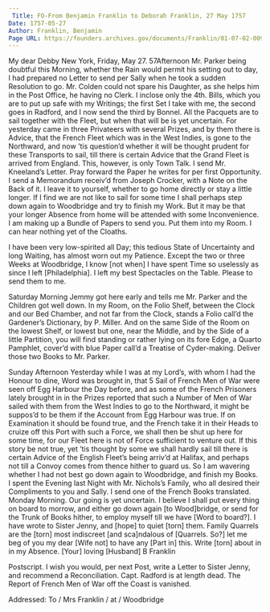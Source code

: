 ```yaml
---
 Title: FO-From Benjamin Franklin to Deborah Franklin, 27 May 1757
Date: 1757-05-27
Author: Franklin, Benjamin
Page URL: https://founders.archives.gov/documents/Franklin/01-07-02-0095
---
```



My dear Debby
New York, Friday, May 27. 57Afternoon
Mr. Parker being doubtful this Morning, whether the Rain would permit his setting out to day, I had prepared no Letter to send per Sally when he took a sudden Resolution to go. Mr. Colden could not spare his Daughter, as she helps him in the Post Office, he having no Clerk.
I inclose only the 4th. Bills, which you are to put up safe with my Writings; the first Set I take with me, the second goes in Radford, and I now send the third by Bonnel.
All the Pacquets are to sail together with the Fleet, but when that will be is yet uncertain. For yesterday came in three Privateers with several Prizes, and by them there is Advice, that the French Fleet which was in the West Indies, is gone to the Northward, and now ’tis question’d whether it will be thought prudent for these Transports to sail, till there is certain Advice that the Grand Fleet is arrived from England. This, however, is only Town Talk.
I send Mr. Kneeland’s Letter. Pray forward the Paper he writes for per first Opportunity.
I send a Memorandum receiv’d from Joseph Crocker, with a Note on the Back of it.
I leave it to yourself, whether to go home directly or stay a little longer. If I find we are not like to sail for some time I shall perhaps step down again to Woodbridge and try to finish my Work. But it may be that your longer Absence from home will be attended with some Inconvenience.
I am making up a Bundle of Papers to send you. Put them into my Room.
I can hear nothing yet of the Cloaths.

I have been very low-spirited all Day; this tedious State of Uncertainty and long Waiting, has almost worn out my Patience. Except the two or three Weeks at Woodbridge, I know [not when] I have spent Time so uselessly as since I left [Philadelphia].
I left my best Spectacles on the Table. Please to send them to me.


Saturday Morning
Jemmy got here early and tells me Mr. Parker and the Children got well down.
In my Room, on the Folio Shelf, between the Clock and our Bed Chamber, and not far from the Clock, stands a Folio call’d the Gardener’s Dictionary, by P. Miller.
And on the same Side of the Room on the lowest Shelf, or lowest but one, near the Middle, and by the Side of a little Partition, you will find standing or rather lying on its fore Edge, a Quarto Pamphlet, cover’d with blue Paper call’d a Treatise of Cyder-making.
Deliver those two Books to Mr. Parker.


Sunday Afternoon
Yesterday while I was at my Lord’s, with whom I had the Honour to dine, Word was brought in, that 5 Sail of French Men of War were seen off Egg Harbour the Day before, and as some of the French Prisoners lately brought in in the Prizes reported that such a Number of Men of War sailed with them from the West Indies to go to the Northward, it might be suppos’d to be them if the Account from Egg Harbour was true. If on Examination it should be found true, and the French take it in their Heads to cruize off this Port with such a Force, we shall then be shut up here for some time, for our Fleet here is not of Force sufficient to venture out. If this story be not true, yet ’tis thought by some we shall hardly sail till there is certain Advice of the English Fleet’s being arriv’d at Halifax, and perhaps not till a Convoy comes from thence hither to guard us. So I am wavering whether I had not best go down again to Woodbridge, and finish my Books.
I spent the Evening last Night with Mr. Nichols’s Family, who all desired their Compliments to you and Sally.
I send one of the French Books translated.
Monday Morning. Our going is yet uncertain. I believe I shall put every thing on board to morrow, and either go down again [to Wood]bridge, or send for the Trunk of Books hither, to employ myself till we have [Word to board?].
I have wrote to Sister Jenny, and [hope] to quiet [torn] them. Family Quarrels are the [torn] most indiscreet [and sca]ndalous of [Quarrels. So?] let me beg of you my dear [Wife not] to have any [Part in] this. Write [torn] about in in my Absence. [Your] loving [Husband]
B Franklin

Postscript. I wish you would, per next Post, write a Letter to Sister Jenny, and recommend a Reconciliation. Capt. Radford is at length dead.
The Report of French Men of War off the Coast is vanished.

 
Addressed: To / Mrs Franklin / at / Woodbridge

